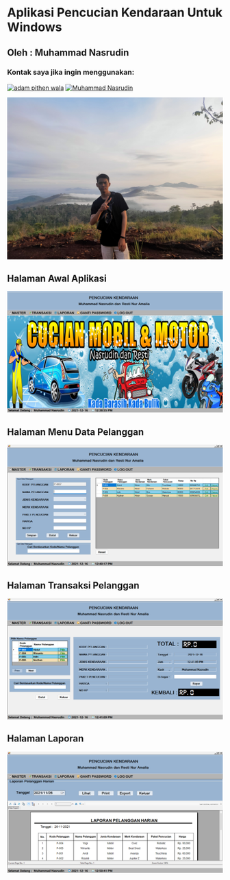 # Aplikasi Pencucian Kendaraan Untuk Windows

## Oleh : Muhammad Nasrudin
<h3 align="left">Kontak saya jika ingin menggunakan:</h3>
<p align="left">
  <align="center"
      src="https://raw.githubusercontent.com/rahuldkjain/github-profile-readme-generator/master/src/images/icons/Social/linked-in-alt.svg"
      alt="Muhammad Nasrudin" height="30" width="40" /></a>
  <a href="https://web.facebook.com/muhammad.nsrdin/" target="blank"><img align="center"
      src="https://raw.githubusercontent.com/rahuldkjain/github-profile-readme-generator/master/src/images/icons/Social/facebook.svg"
      alt="adam pithen wala" height="30" width="40" /></a>
  <a href="https://www.instagram.com/muhammad_nsrdin/" target="blank"><img align="center"
      src="https://raw.githubusercontent.com/rahuldkjain/github-profile-readme-generator/master/src/images/icons/Social/instagram.svg"
      alt="Muhammad Nasrudin" height="30" width="40" /></a>
</p>

![Nasrudin](res/nasrudin.jpg)

## Halaman Awal Aplikasi
![Halaman Awal](res/10_Pencucian%20Kendaraan_1.png)

## Halaman Menu Data Pelanggan
![Halaman Data Pelanggan](res/10_Pencucian%20Kendaraan_2.png)

## Halaman Transaksi Pelanggan
![Halaman Transaksi Pelanggan](res/10_Pencucian%20Kendaraan_3.png)

## Halaman Laporan
![Halaman Laporan](res/10_Pencucian%20Kendaraan_4.png)